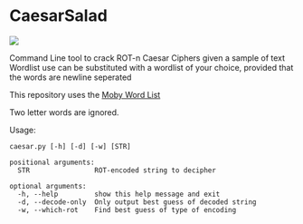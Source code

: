 # CaesarSalad


![](https://i.imgur.com/kXnquKG.gif)

Command Line tool to crack ROT-n Caesar Ciphers given a sample of text
Wordlist use can be substituted with a wordlist of your choice, provided that the words are newline seperated

This repository uses the [Moby Word List](https://github.com/dwyl/english-words)

Two letter words are ignored.


Usage:
```
caesar.py [-h] [-d] [-w] [STR]

positional arguments:
  STR                ROT-encoded string to decipher

optional arguments:
  -h, --help         show this help message and exit
  -d, --decode-only  Only output best guess of decoded string
  -w, --which-rot    Find best guess of type of encoding
```
